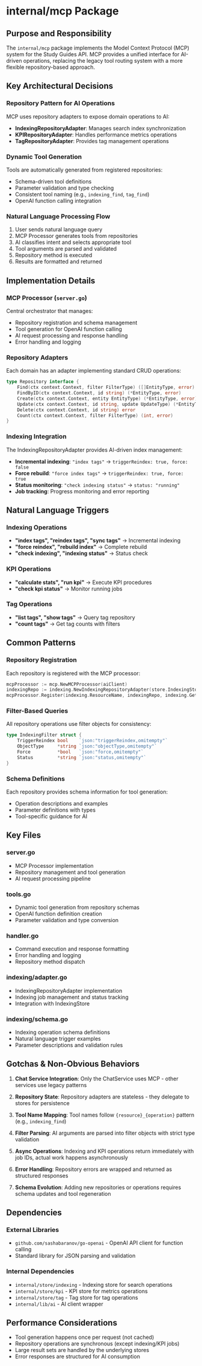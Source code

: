 # internal/mcp Package

## Purpose and Responsibility
The `internal/mcp` package implements the Model Context Protocol (MCP) system for the Study Guides API. MCP provides a unified interface for AI-driven operations, replacing the legacy tool routing system with a more flexible repository-based approach.

## Key Architectural Decisions

### Repository Pattern for AI Operations
MCP uses repository adapters to expose domain operations to AI:
- **IndexingRepositoryAdapter**: Manages search index synchronization
- **KPIRepositoryAdapter**: Handles performance metrics operations
- **TagRepositoryAdapter**: Provides tag management operations

### Dynamic Tool Generation
Tools are automatically generated from registered repositories:
- Schema-driven tool definitions
- Parameter validation and type checking
- Consistent tool naming (e.g., `indexing_find`, `tag_find`)
- OpenAI function calling integration

### Natural Language Processing Flow
1. User sends natural language query
2. MCP Processor generates tools from repositories
3. AI classifies intent and selects appropriate tool
4. Tool arguments are parsed and validated
5. Repository method is executed
6. Results are formatted and returned

## Implementation Details

### MCP Processor (`server.go`)
Central orchestrator that manages:
- Repository registration and schema management
- Tool generation for OpenAI function calling
- AI request processing and response handling
- Error handling and logging

### Repository Adapters
Each domain has an adapter implementing standard CRUD operations:
```go
type Repository interface {
    Find(ctx context.Context, filter FilterType) ([]EntityType, error)
    FindByID(ctx context.Context, id string) (*EntityType, error)
    Create(ctx context.Context, entity EntityType) (*EntityType, error)
    Update(ctx context.Context, id string, update UpdateType) (*EntityType, error)
    Delete(ctx context.Context, id string) error
    Count(ctx context.Context, filter FilterType) (int, error)
}
```

### Indexing Integration
The IndexingRepositoryAdapter provides AI-driven index management:
- **Incremental indexing**: `"index tags"` → `triggerReindex: true, force: false`
- **Force rebuild**: `"force index tags"` → `triggerReindex: true, force: true`
- **Status monitoring**: `"check indexing status"` → `status: "running"`
- **Job tracking**: Progress monitoring and error reporting

## Natural Language Triggers

### Indexing Operations
- **"index tags", "reindex tags", "sync tags"** → Incremental indexing
- **"force reindex", "rebuild index"** → Complete rebuild
- **"check indexing", "indexing status"** → Status check

### KPI Operations  
- **"calculate stats", "run kpi"** → Execute KPI procedures
- **"check kpi status"** → Monitor running jobs

### Tag Operations
- **"list tags", "show tags"** → Query tag repository
- **"count tags"** → Get tag counts with filters

## Common Patterns

### Repository Registration
Each repository is registered with the MCP processor:
```go
mcpProcessor := mcp.NewMCPProcessor(aiClient)
indexingRepo := indexing.NewIndexingRepositoryAdapter(store.IndexingStore())
mcpProcessor.Register(indexing.ResourceName, indexingRepo, indexing.GetResourceSchema())
```

### Filter-Based Queries
All repository operations use filter objects for consistency:
```go
type IndexingFilter struct {
    TriggerReindex bool    `json:"triggerReindex,omitempty"`
    ObjectType     *string `json:"objectType,omitempty"`
    Force          *bool   `json:"force,omitempty"`
    Status         *string `json:"status,omitempty"`
}
```

### Schema Definitions
Each repository provides schema information for tool generation:
- Operation descriptions and examples
- Parameter definitions with types
- Tool-specific guidance for AI

## Key Files

### server.go
- MCP Processor implementation
- Repository management and tool generation
- AI request processing pipeline

### tools.go
- Dynamic tool generation from repository schemas
- OpenAI function definition creation
- Parameter validation and type conversion

### handler.go
- Command execution and response formatting
- Error handling and logging
- Repository method dispatch

### indexing/adapter.go
- IndexingRepositoryAdapter implementation
- Indexing job management and status tracking
- Integration with IndexingStore

### indexing/schema.go
- Indexing operation schema definitions
- Natural language trigger examples
- Parameter descriptions and validation rules

## Gotchas & Non-Obvious Behaviors

1. **Chat Service Integration**: Only the ChatService uses MCP - other services use legacy patterns

2. **Repository State**: Repository adapters are stateless - they delegate to stores for persistence

3. **Tool Name Mapping**: Tool names follow `{resource}_{operation}` pattern (e.g., `indexing_find`)

4. **Filter Parsing**: AI arguments are parsed into filter objects with strict type validation

5. **Async Operations**: Indexing and KPI operations return immediately with job IDs, actual work happens asynchronously

6. **Error Handling**: Repository errors are wrapped and returned as structured responses

7. **Schema Evolution**: Adding new repositories or operations requires schema updates and tool regeneration

## Dependencies

### External Libraries
- `github.com/sashabaranov/go-openai` - OpenAI API client for function calling
- Standard library for JSON parsing and validation

### Internal Dependencies
- `internal/store/indexing` - Indexing store for search operations
- `internal/store/kpi` - KPI store for metrics operations
- `internal/store/tag` - Tag store for tag operations
- `internal/lib/ai` - AI client wrapper

## Performance Considerations
- Tool generation happens once per request (not cached)
- Repository operations are synchronous (except indexing/KPI jobs)
- Large result sets are handled by the underlying stores
- Error responses are structured for AI consumption